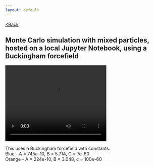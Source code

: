```yaml
---
layout: default
---
```


[<Back](./index.html)

## Monte Carlo simulation with mixed particles, hosted on a local Jupyter Notebook, using a Buckingham forcefield

<video src="./assets/vids/mixed_buck_mc.mov" width="320" height="240" controls loop autoplay></video>

This uses a Buckingham forcefield with constants: <br>
Blue   - A = 745e-10, B = 5.714, C = 7e-60 <br>
Orange - A = 224e-10, B = 3.048, c = 100e-60
